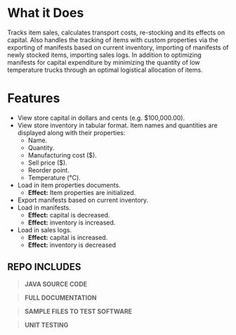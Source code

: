 # What it Does
Tracks item sales, calculates transport costs, re-stocking and its effects on capital.  Also handles the tracking of items with custom properties via the exporting of manifests based on current inventory, importing of manifests of newly stocked items, importing sales logs. In addition to optimizing manifests for capital expenditure by minimizing the quantity of low temperature trucks through an optimal logistical allocation of items.

# Features

 - View store capital in dollars and cents (e.g. $100,000.00). 
 - View store inventory in tabular format. Item names and quantities are displayed along with their properties: 
	 - Name. 
	 - Quantity. 
	 - Manufacturing cost (\$). 
	 - Sell price (\$). 
	 - Reorder point. 
	 - Temperature (°C).
 - Load in item properties documents. 
	 - **Effect:** Item properties are initialized.
 - Export manifests based on current inventory.
 - Load in manifests. 
	 - **Effect:** capital is decreased. 
	 - **Effect:** inventory is increased.
 - Load in sales logs. 
	 - **Effect:** capital is increased. 
	 - **Effect:** inventory is decreased
 
 

## REPO INCLUDES
>**JAVA SOURCE CODE**

 >**FULL DOCUMENTATION**

>**SAMPLE FILES TO TEST SOFTWARE**

>**UNIT TESTING**
